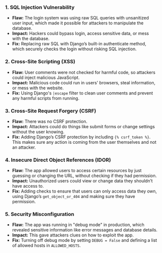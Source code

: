 ### 1. **SQL Injection Vulnerability**
- **Flaw:** The login system was using raw SQL queries with unsanitized user input, which made it possible for attackers to manipulate the database.
- **Impact:** Hackers could bypass login, access sensitive data, or mess with the database.
- **Fix:** Replacing raw SQL with Django’s built-in authenticate method, which securely checks the login without risking SQL injection.

### 2. **Cross-Site Scripting (XSS)**
- **Flaw:** User comments were not checked for harmful code, so attackers could inject malicious JavaScript.
- **Impact:** Malicious code could run in users' browsers, steal information, or mess with the website.
- **Fix:** Using Django's `|escape` filter to clean user comments and prevent any harmful scripts from running.

### 3. **Cross-Site Request Forgery (CSRF)**
- **Flaw:** There was no CSRF protection.
- **Impact:** Attackers could do things like submit forms or change settings without the user knowing.
- **Fix:** Adding Django’s CSRF protection by including `{% csrf_token %}`. This makes sure any action is coming from the user themselves and not an attacker.

### 4. **Insecure Direct Object References (IDOR)**
- **Flaw:** The app allowed users to access certain resources by just guessing or changing the URL, without checking if they had permission.
- **Impact:** Unauthorized users could view or change data they shouldn’t have access to.
- **Fix:** Adding checks to ensure that users can only access data they own, using Django’s `get_object_or_404` and making sure they have permission.

### 5. **Security Misconfiguration**
- **Flaw:** The app was running in "debug mode" in production, which revealed sensitive information like error messages and database details.
- **Impact:** This gave attackers clues on how to exploit the app.
- **Fix:** Turning off debug mode by setting `DEBUG = False`  and defining a list of allowed hosts in `ALLOWED_HOSTS`.
